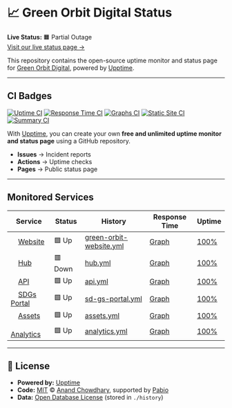 # 📈 Green Orbit Digital Status

**Live Status:** 🟧 Partial Outage  
[Visit our live status page →](https://greenorbitspace.github.io/upptime)

This repository contains the open-source uptime monitor and status page for [Green Orbit Digital](https://greenorbit.space), powered by [Upptime](https://github.com/upptime/upptime).

---

## CI Badges

[![Uptime CI](https://github.com/greenorbitspace/upptime/workflows/Uptime%20CI/badge.svg)](https://github.com/greenorbitspace/upptime/actions?query=workflow%3A%22Uptime+CI%22)
[![Response Time CI](https://github.com/greenorbitspace/upptime/workflows/Response%20Time%20CI/badge.svg)](https://github.com/greenorbitspace/upptime/actions?query=workflow%3A%22Response+Time+CI%22)
[![Graphs CI](https://github.com/greenorbitspace/upptime/workflows/Graphs%20CI/badge.svg)](https://github.com/greenorbitspace/upptime/actions?query=workflow%3A%22Graphs+CI%22)
[![Static Site CI](https://github.com/greenorbitspace/upptime/workflows/Static%20Site%20CI/badge.svg)](https://github.com/greenorbitspace/upptime/actions?query=workflow%3A%22Static+Site+CI%22)
[![Summary CI](https://github.com/greenorbitspace/upptime/workflows/Summary%20CI/badge.svg)](https://github.com/greenorbitspace/upptime/actions?query=workflow%3A%22Summary+CI%22)

With [Upptime](https://upptime.js.org), you can create your own **free and unlimited uptime monitor and status page** using a GitHub repository.  
- **Issues** → Incident reports  
- **Actions** → Uptime checks  
- **Pages** → Public status page

---

## Monitored Services

<!--start: status pages-->
| Service | Status | History | Response Time | Uptime |
| ------- | ------ | ------- | ------------- | ------ |
| <img alt="" src="https://icons.duckduckgo.com/ip3/greenorbit.space.ico" height="13"> [Website](https://greenorbit.space) | 🟩 Up | [green-orbit-website.yml](https://github.com/greenorbitspace/upptime/commits/HEAD/history/green-orbit-website.yml) | [Graph](https://greenorbitspace.github.io/upptime/history/green-orbit-website) | [100%](https://greenorbitspace.github.io/upptime/history/green-orbit-website) |
| <img alt="" src="https://icons.duckduckgo.com/ip3/hub.greenorbit.space.ico" height="13"> [Hub](https://hub.greenorbit.space) | 🟥 Down | [hub.yml](https://github.com/greenorbitspace/upptime/commits/HEAD/history/hub.yml) | [Graph](https://greenorbitspace.github.io/upptime/history/hub) | [100%](https://greenorbitspace.github.io/upptime/history/hub) |
| <img alt="" src="https://icons.duckduckgo.com/ip3/api.greenorbit.space.ico" height="13"> [API](https://api.greenorbit.space) | 🟩 Up | [api.yml](https://github.com/greenorbitspace/upptime/commits/HEAD/history/api.yml) | [Graph](https://greenorbitspace.github.io/upptime/history/api) | [100%](https://greenorbitspace.github.io/upptime/history/api) |
| <img alt="" src="https://icons.duckduckgo.com/ip3/sdgs.greenorbit.space.ico" height="13"> [SDGs Portal](https://sdgs.greenorbit.space) | 🟩 Up | [sd-gs-portal.yml](https://github.com/greenorbitspace/upptime/commits/HEAD/history/sd-gs-portal.yml) | [Graph](https://greenorbitspace.github.io/upptime/history/sd-gs-portal) | [100%](https://greenorbitspace.github.io/upptime/history/sd-gs-portal) |
| <img alt="" src="https://icons.duckduckgo.com/ip3/assets.greenorbit.space.ico" height="13"> [Assets](https://assets.greenorbit.space) | 🟩 Up | [assets.yml](https://github.com/greenorbitspace/upptime/commits/HEAD/history/assets.yml) | [Graph](https://greenorbitspace.github.io/upptime/history/assets) | [100%](https://greenorbitspace.github.io/upptime/history/assets) |
| <img alt="" src="https://icons.duckduckgo.com/ip3/analytics.greenorbit.space.ico" height="13"> [Analytics](https://analytics.greenorbit.space) | 🟩 Up | [analytics.yml](https://github.com/greenorbitspace/upptime/commits/HEAD/history/analytics.yml) | [Graph](https://greenorbitspace.github.io/upptime/history/analytics) | [100%](https://greenorbitspace.github.io/upptime/history/analytics) |
<!--end: status pages-->

---

## 📄 License

- **Powered by:** [Upptime](https://github.com/upptime/upptime)  
- **Code:** [MIT](./LICENSE) © [Anand Chowdhary](https://anandchowdhary.com), supported by [Pabio](https://pabio.com)  
- **Data:** [Open Database License](https://opendatacommons.org/licenses/odbl/1-0/) (stored in `./history`)